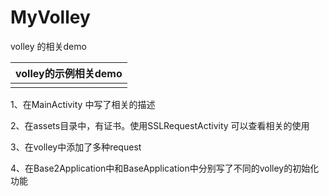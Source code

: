 # MyVolley
volley 的相关demo

| volley的示例相关demo  |
|---|
|   |


1、在MainActivity 中写了相关的描述

2、在assets目录中，有证书。使用SSLRequestActivity 可以查看相关的使用

3、在volley中添加了多种request

4、在Base2Application中和BaseApplication中分别写了不同的volley的初始化功能

